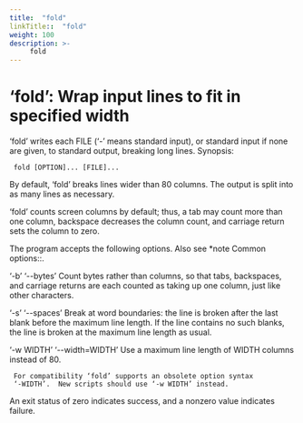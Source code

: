 ```yaml
---
title:  "fold"
linkTitle::  "fold"
weight: 100
description: >-
     fold
---
```


# ‘fold’: Wrap input lines to fit in specified width

‘fold’ writes each FILE (‘-’ means standard input), or standard input if
none are given, to standard output, breaking long lines.
Synopsis:

``` 
 fold [OPTION]... [FILE]...
```

By default, ‘fold’ breaks lines wider than 80 columns. The output is
split into as many lines as necessary.

‘fold’ counts screen columns by default; thus, a tab may count more than
one column, backspace decreases the column count, and carriage return
sets the column to zero.

The program accepts the following options. Also see \*note Common
options::.

‘-b’ ‘--bytes’ Count bytes rather than columns, so that tabs,
backspaces, and carriage returns are each counted as taking up one
column, just like other characters.

‘-s’ ‘--spaces’ Break at word boundaries: the line is broken after the
last blank before the maximum line length. If the line contains no such
blanks, the line is broken at the maximum line length as usual.

‘-w WIDTH’ ‘--width=WIDTH’ Use a maximum line length of WIDTH columns
instead of 80.

``` 
 For compatibility ‘fold’ supports an obsolete option syntax
 ‘-WIDTH’.  New scripts should use ‘-w WIDTH’ instead.
```

An exit status of zero indicates success, and a nonzero value indicates
failure.
